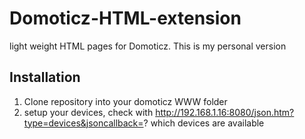 # Domoticz-HTML-extension
light weight HTML pages for Domoticz. This is my personal version

## Installation

1. Clone repository into your domoticz WWW folder
2. setup your devices, check with http://192.168.1.16:8080/json.htm?type=devices&jsoncallback=? which devices are available
